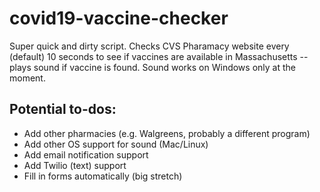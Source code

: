 # covid19-vaccine-checker

Super quick and dirty script. Checks CVS Pharamacy website every (default) 10 seconds to see if vaccines are available in Massachusetts -- plays sound if vaccine is found. Sound works on Windows only at the moment.

## Potential to-dos:
- Add other pharmacies (e.g. Walgreens, probably a different program)
- Add other OS support for sound (Mac/Linux)
- Add email notification support
- Add Twilio (text) support
- Fill in forms automatically (big stretch)

